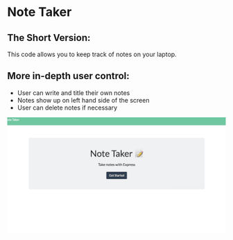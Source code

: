 # Note Taker

## The Short Version:
This code allows you to keep track of notes on your laptop.

## More in-depth user control:
 * User can write and title their own notes
 * Notes show up on left hand side of the screen
 * User can delete notes if necessary

![Working Gif](https://github.com/lisaostman/notetaker/blob/master/Develop/gif.gif)
